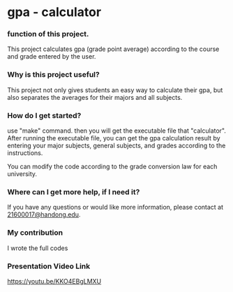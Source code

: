 # gpa - calculator

### function of this project.
This project calculates gpa (grade point average) according to the course and grade entered by the user.

### Why is this project useful?
This project not only gives students an easy way to calculate their gpa, but also separates the averages for their majors and all subjects.

### How do I get started?
use "make" command. then you will get the executable file that "calculator".
After running the executable file, you can get the gpa calculation result by entering your major subjects, general subjects, and grades according to the instructions.

You can modify the code according to the grade conversion law for each university.

### Where can I get more help, if I need it?
If you have any questions or would like more information, please contact at 
21600017@handong.edu.

### My contribution
I wrote the full codes

### Presentation Video Link
https://youtu.be/KKO4EBgLMXU
